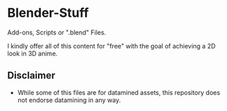 # Blender-Stuff
Add-ons, Scripts or ".blend" Files.

I kindly offer all of this content for "free" with the goal of achieving a 2D look in 3D anime.

## Disclaimer
- While some of this files are for datamined assets, this repository does not endorse datamining in any way.
